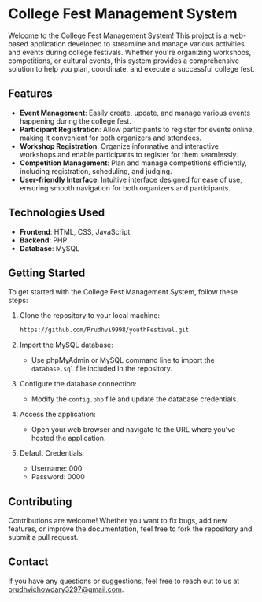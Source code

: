 # College Fest Management System

Welcome to the College Fest Management System! This project is a web-based application developed to streamline and manage various activities and events during college festivals. Whether you're organizing workshops, competitions, or cultural events, this system provides a comprehensive solution to help you plan, coordinate, and execute a successful college fest.

## Features

- **Event Management**: Easily create, update, and manage various events happening during the college fest.
- **Participant Registration**: Allow participants to register for events online, making it convenient for both organizers and attendees.
- **Workshop Registration**: Organize informative and interactive workshops and enable participants to register for them seamlessly.
- **Competition Management**: Plan and manage competitions efficiently, including registration, scheduling, and judging.
- **User-friendly Interface**: Intuitive interface designed for ease of use, ensuring smooth navigation for both organizers and participants.

## Technologies Used

- **Frontend**: HTML, CSS, JavaScript
- **Backend**: PHP
- **Database**: MySQL

## Getting Started

To get started with the College Fest Management System, follow these steps:

1. Clone the repository to your local machine:

   ```bash
   https://github.com/Prudhvi9998/youthFestival.git
   ```

2. Import the MySQL database:

   - Use phpMyAdmin or MySQL command line to import the `database.sql` file included in the repository.

3. Configure the database connection:

   - Modify the `config.php` file and update the database credentials.

4. Access the application:

   - Open your web browser and navigate to the URL where you've hosted the application.

5. Default Credentials:

   - Username: 000
   - Password: 0000

## Contributing

Contributions are welcome! Whether you want to fix bugs, add new features, or improve the documentation, feel free to fork the repository and submit a pull request.



## Contact

If you have any questions or suggestions, feel free to reach out to us at [prudhvichowdary3297@gmail.com](mailto:prudhvichowdary3297@gmail.com).

